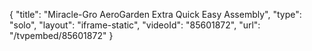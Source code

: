 {
    "title": "Miracle-Gro AeroGarden Extra Quick Easy Assembly",
    "type": "solo",
    "layout": "iframe-static",
    "videoId": "85601872",
    "url": "\/tvpembed\/85601872"
}